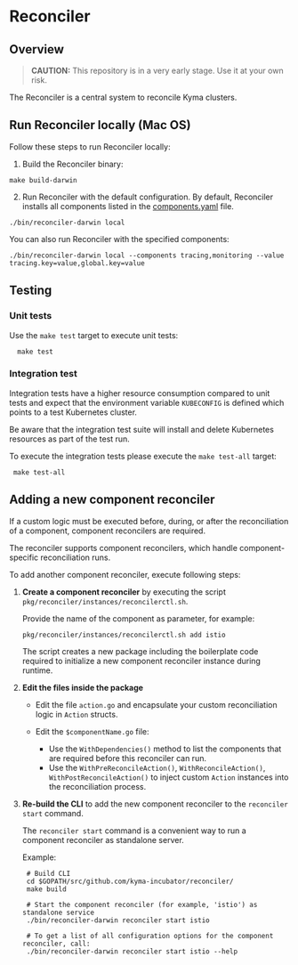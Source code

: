 # Reconciler

## Overview

>**CAUTION:** This repository is in a very early stage. Use it at your own risk.

The Reconciler is a central system to reconcile Kyma clusters.

## Run Reconciler locally (Mac OS)

Follow these steps to run Reconciler locally:

1. Build the Reconciler binary:

```
make build-darwin 
```


2. Run Reconciler with the default configuration. By default, Reconciler installs all components listed in the [components.yaml](https://github.com/kyma-project/kyma/blob/main/installation/resources/components.yaml) file.

```
./bin/reconciler-darwin local 
```

You can also run Reconciler with the specified components:
```
./bin/reconciler-darwin local --components tracing,monitoring --value tracing.key=value,global.key=value
```


## Testing

### Unit tests

Use the `make test` target to execute unit tests:

      make test


### Integration test

Integration tests have a higher resource consumption compared to unit tests and expect that the environment variable `KUBECONFIG` is defined which points to a test Kubernetes cluster. 

Be aware that the integration test suite will install and delete Kubernetes resources as part of the test run.

To execute the integration tests please execute the `make test-all` target:

     make test-all


## Adding a new component reconciler

If a custom logic must be executed before, during, or after the reconciliation of a component, component reconcilers are required.

The reconciler supports component reconcilers, which handle component-specific reconciliation runs.

To add another component reconciler, execute following steps:

1. **Create a component reconciler** by executing the script `pkg/reconciler/instances/reconcilerctl.sh`.

   Provide the name of the component as parameter, for example:
   
       pkg/reconciler/instances/reconcilerctl.sh add istio

    The script creates a new package including the boilerplate code required to initialize a
    new component reconciler instance during runtime.

 2. **Edit the files inside the package**
   
     - Edit the file `action.go` and encapsulate your custom reconciliation logic in `Action` structs.

     - Edit the `$componentName.go` file:

       - Use the `WithDependencies()` method to list the components that are required before this reconciler can run.
       - Use the `WithPreReconcileAction()`, `WithReconcileAction()`, `WithPostReconcileAction()` to inject custom `Action` instances into the reconciliation process.

3. **Re-build the CLI** to add the new component reconciler to the `reconciler start` command.

   The `reconciler start` command is a convenient way to run a component reconciler as standalone server.

    Example:

        # Build CLI
        cd $GOPATH/src/github.com/kyma-incubator/reconciler/
        make build
        
        # Start the component reconciler (for example, 'istio') as standalone service
        ./bin/reconciler-darwin reconciler start istio
        
        # To get a list of all configuration options for the component reconciler, call: 
        ./bin/reconciler-darwin reconciler start istio --help
